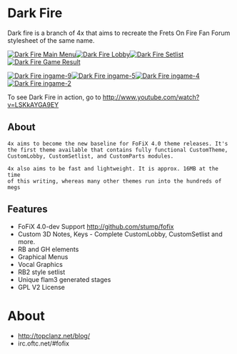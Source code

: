 # Dark Fire
Dark fire is a branch of 4x that aims to recreate the Frets On Fire Fan Forum stylesheet of the same name.

[<img src="http://topclanz.net/blog/wp-content/uploads/2010/05/4x-dark-fire-main-150x150.jpg" alt="Dark Fire Main Menu" />](http://topclanz.net/blog/4x-fofix-4-0-theme/4x-dark-fire-main/)[<img src="http://topclanz.net/blog/wp-content/uploads/2010/05/4x-dark-fire-lobby-150x150.jpg" alt="Dark Fire Lobby" />](http://topclanz.net/blog/4x-fofix-4-0-theme/4x-dark-fire-lobby/)[<img src="http://topclanz.net/blog/wp-content/uploads/2010/05/4x-dark-fire-setlist-150x150.jpg" alt="Dark Fire Setlist" />](http://topclanz.net/blog/4x-fofix-4-0-theme/4x-dark-fire-setlist/)[<img src="http://topclanz.net/blog/wp-content/uploads/2010/05/4x-dark-fire-gameresult-150x150.jpg" alt="Dark Fire Game Result" />](http://topclanz.net/blog/4x-fofix-4-0-theme/4x-dark-fire-gameresult/)

[<img src="http://topclanz.net/blog/wp-content/uploads/2010/05/4x-dark-fire-ingame-9-150x150.jpg" alt="Dark Fire ingame-9" />](http://topclanz.net/blog/4x-fofix-4-0-theme/4x-dark-fire-ingame-9/)[<img src="http://topclanz.net/blog/wp-content/uploads/2010/05/4x-dark-fire-ingame-5-150x150.jpg" alt="Dark Fire ingame-5" />](http://topclanz.net/blog/4x-fofix-4-0-theme/4x-dark-fire-ingame-5/)[<img src="http://topclanz.net/blog/wp-content/uploads/2010/05/4x-dark-fire-ingame-4-150x150.jpg" alt="Dark Fire ingame-4" />](http://topclanz.net/blog/4x-fofix-4-0-theme/4x-dark-fire-ingame-4/)[<img src="http://topclanz.net/blog/wp-content/uploads/2010/05/4x-dark-fire-ingame-2-150x150.jpg" alt="Dark Fire ingame-2" />](http://topclanz.net/blog/4x-fofix-4-0-theme/4x-dark-fire-ingame-2/)

To see Dark Fire in action, go to  <http://www.youtube.com/watch?v=LSKkAYGA9EY>


## About

	4x aims to become the new baseline for FoFiX 4.0 theme releases. It's 
	the first theme available that contains fully functional CustomTheme, 
	CustomLobby, CustomSetlist, and CustomParts modules. 

	4x also aims to be fast and lightweight. It is approx. 16MB at the time
	of this writing, whereas many other themes run into the hundreds of megs


## Features

- FoFiX 4.0-dev Support <http://github.com/stump/fofix>
- Custom 3D Notes, Keys - Complete CustomLobby, CustomSetlist and more.
- RB and GH elements   
- Graphical Menus      
- Vocal Graphics       
- RB2 style setlist    
- Unique flam3 generated stages
- GPL V2 License


# About

- http://topclanz.net/blog/
- irc.oftc.net/#fofix